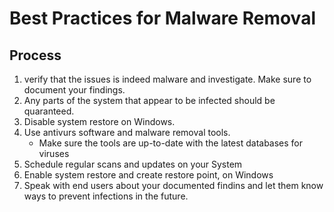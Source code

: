 # Best Practices for Malware Removal

## Process

1. verify that the issues is indeed malware and investigate. Make sure to document your findings.
2. Any parts of the system that appear to be infected should be quaranteed.
3. Disable system restore on Windows.
4. Use antivurs software and malware removal tools.
    - Make sure the tools are up-to-date with the latest databases for viruses
5. Schedule regular scans and updates on your System
6. Enable system restore and create restore point, on Windows
7. Speak with end users about your documented findins and let them know ways to prevent infections in the future.